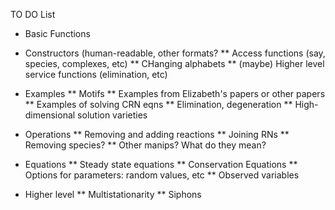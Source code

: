 TO DO List

* Basic Functions
 * Constructors (human-readable, other formats?
** Access functions (say, species, complexes, etc)
** CHanging alphabets
** (maybe) Higher level service functions (elimination, etc)

* Examples
** Motifs 
** Examples from Elizabeth's papers or other papers 
** Examples of solving CRN eqns
** Elimination, degeneration
** High-dimensional solution varieties
 
* Operations
** Removing and adding reactions
** Joining RNs
** Removing species? 
** Other manips? What do they mean?

* Equations
** Steady state equations
** Conservation Equations
** Options for parameters: random values, etc 
** Observed variables

* Higher level 
** Multistationarity
** Siphons
